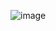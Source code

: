![image](https://github.com/ilrexho2011/Project-EULER-Possible-Solutions-Problems-201_to_300/assets/61479363/2c31b42b-a0f6-43a5-a7c0-bf0f04fe08c8)

